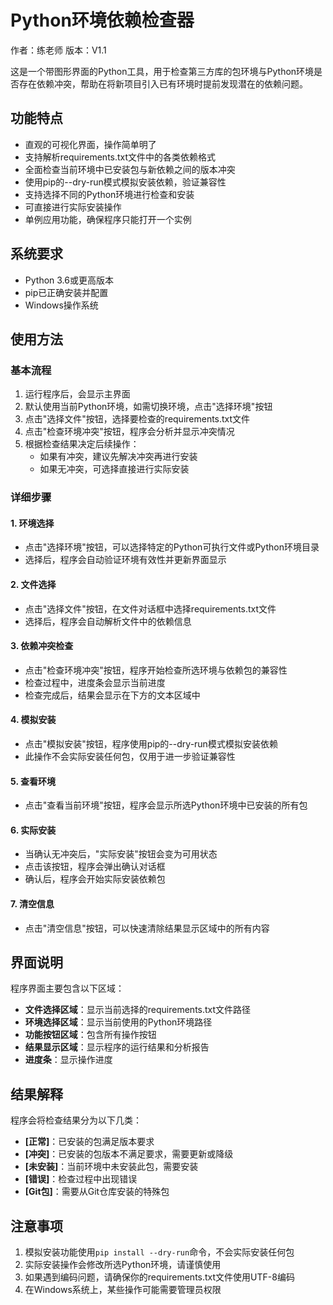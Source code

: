# Python环境依赖检查器

作者：练老师
版本：V1.1

这是一个带图形界面的Python工具，用于检查第三方库的包环境与Python环境是否存在依赖冲突，帮助在将新项目引入已有环境时提前发现潜在的依赖问题。

## 功能特点

- 直观的可视化界面，操作简单明了
- 支持解析requirements.txt文件中的各类依赖格式
- 全面检查当前环境中已安装包与新依赖之间的版本冲突
- 使用pip的--dry-run模式模拟安装依赖，验证兼容性
- 支持选择不同的Python环境进行检查和安装
- 可直接进行实际安装操作
- 单例应用功能，确保程序只能打开一个实例

## 系统要求

- Python 3.6或更高版本
- pip已正确安装并配置
- Windows操作系统

## 使用方法

### 基本流程

1. 运行程序后，会显示主界面
2. 默认使用当前Python环境，如需切换环境，点击"选择环境"按钮
3. 点击"选择文件"按钮，选择要检查的requirements.txt文件
4. 点击"检查环境冲突"按钮，程序会分析并显示冲突情况
5. 根据检查结果决定后续操作：
   - 如果有冲突，建议先解决冲突再进行安装
   - 如果无冲突，可选择直接进行实际安装

### 详细步骤

#### 1. 环境选择

- 点击"选择环境"按钮，可以选择特定的Python可执行文件或Python环境目录
- 选择后，程序会自动验证环境有效性并更新界面显示

#### 2. 文件选择

- 点击"选择文件"按钮，在文件对话框中选择requirements.txt文件
- 选择后，程序会自动解析文件中的依赖信息

#### 3. 依赖冲突检查

- 点击"检查环境冲突"按钮，程序开始检查所选环境与依赖包的兼容性
- 检查过程中，进度条会显示当前进度
- 检查完成后，结果会显示在下方的文本区域中

#### 4. 模拟安装

- 点击"模拟安装"按钮，程序使用pip的--dry-run模式模拟安装依赖
- 此操作不会实际安装任何包，仅用于进一步验证兼容性

#### 5. 查看环境

- 点击"查看当前环境"按钮，程序会显示所选Python环境中已安装的所有包

#### 6. 实际安装

- 当确认无冲突后，"实际安装"按钮会变为可用状态
- 点击该按钮，程序会弹出确认对话框
- 确认后，程序会开始实际安装依赖包

#### 7. 清空信息

- 点击"清空信息"按钮，可以快速清除结果显示区域中的所有内容

## 界面说明

程序界面主要包含以下区域：

- **文件选择区域**：显示当前选择的requirements.txt文件路径
- **环境选择区域**：显示当前使用的Python环境路径
- **功能按钮区域**：包含所有操作按钮
- **结果显示区域**：显示程序的运行结果和分析报告
- **进度条**：显示操作进度

## 结果解释

程序会将检查结果分为以下几类：

- **[正常]**：已安装的包满足版本要求
- **[冲突]**：已安装的包版本不满足要求，需要更新或降级
- **[未安装]**：当前环境中未安装此包，需要安装
- **[错误]**：检查过程中出现错误
- **[Git包]**：需要从Git仓库安装的特殊包

## 注意事项

1. 模拟安装功能使用`pip install --dry-run`命令，不会实际安装任何包
2. 实际安装操作会修改所选Python环境，请谨慎使用
3. 如果遇到编码问题，请确保你的requirements.txt文件使用UTF-8编码
4. 在Windows系统上，某些操作可能需要管理员权限